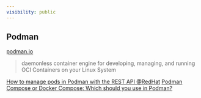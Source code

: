 ```yaml
---
visibility: public
---
```

## Podman
[podman.io](https://podman.io/)
> daemonless container engine for developing, managing, and running OCI Containers on your Linux System


[How to manage pods in Podman with the REST API @RedHat](https://www.redhat.com/sysadmin/podman-rest-api)
[Podman Compose or Docker Compose: Which should you use in Podman?](https://www.redhat.com/sysadmin/podman-compose-docker-compose)

